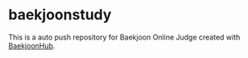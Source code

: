 # baekjoonstudy
This is a auto push repository for Baekjoon Online Judge created with [BaekjoonHub](https://github.com/BaekjoonHub/BaekjoonHub).
